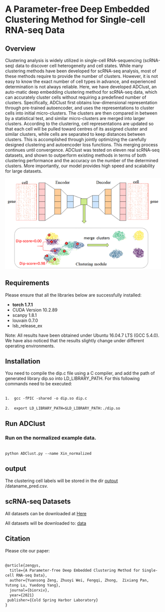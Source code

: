 

 A Parameter-free Deep Embedded Clustering Method for Single-cell RNA-seq Data
============

## Overview
Clustering analysis is widely utilized in single-cell RNA-sequencing (scRNA-seq) data to discover cell heterogeneity and cell states. While many clustering methods have been developed for scRNA-seq analysis, most of these methods require to provide the number of clusters. However, it is not easy to know the exact number of cell types in advance, and experienced determination is not always reliable. Here, we have developed ADClust, an auto-matic deep embedding clustering method for scRNA-seq data, which can accurately cluster cells without requiring a predefined number of clusters. Specifically, ADClust first obtains low-dimensional representation through pre-trained autoencoder, and uses the representations to cluster cells into initial micro-clusters. The clusters are then compared in between by a statistical test, and similar micro-clusters are merged into larger clusters. According to the clustering, cell representations are updated so that each cell will be pulled toward centres of its assigned cluster and similar clusters, while cells are separated to keep distances between clusters.  This is accomplished through jointly optimizing the carefully designed clustering and autoencoder loss functions. This merging process continues until convergence. ADClust was tested on eleven real scRNA-seq datasets, and shown to outperform existing methods in terms of both clustering performance and the accuracy on the number of the determined clusters. More importantly, our model provides high speed and scalability for large datasets.


![(Variational) gcn](Framework.png)



## Requirements
Please ensure that all the libraries below are successfully installed:

- **torch 1.7.1**
- CUDA Version 10.2.89
- scanpy 1.8.1
- louvain 0.7.0
- lsb_release_ex


Note: All results have been obtained under Ubuntu 16.04.7 LTS (GCC 5.4.0). We have also noticed that the 
results slightly change under different operating environments. 


## Installation

You need to compile the dip.c file using a C compiler, and 
add the path of generated library dip.so  into LD_LIBRARY_PATH.
For this following commands need to be executed:

```

1.  gcc -fPIC -shared -o dip.so dip.c

2.  export LD_LIBRARY_PATH=$LD_LIBRARY_PATH:./dip.so

```



## Run ADClust 

### Run on the normalized example data.

```

python ADClust.py --name Xin_normalized 

```


## output

The clustering cell labels will be stored in the dir [output](https://github.com/biomed-AI/ADClust/tree/main/output) /dataname_pred.csv. 



## scRNA-seq Datasets

All datasets can be downloaded at [Here](https://www.synapse.org/#!Synapse:syn26524750/files/)

All datasets will be downloaded to: [data](https://github.com/biomed-AI/ADClust/tree/main/data) 



## Citation

Please cite our paper:

```

@article{zengys,
  title={A Parameter-free Deep Embedded Clustering Method for Single-cell RNA-seq Data},
  author={Yuansong Zeng, Zhuoyi Wei, Fengqi, Zhong,  Zixiang Pan, Yutong Lu, Yuedong Yang},
  journal={biorxiv},
  year={2021}
 publisher={Cold Spring Harbor Laboratory}
}

```
